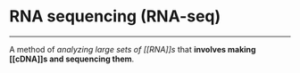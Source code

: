 # RNA sequencing (RNA-seq)
---
A method of *analyzing large sets of [[RNA]]s* that **involves making [[cDNA]]s and sequencing them**.